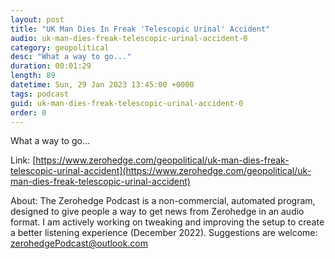 ```yaml
---
layout: post
title: "UK Man Dies In Freak 'Telescopic Urinal' Accident"
audio: uk-man-dies-freak-telescopic-urinal-accident-0
category: geopolitical
desc: "What a way to go..."
duration: 00:01:29
length: 89
datetime: Sun, 29 Jan 2023 13:45:00 +0000
tags: podcast
guid: uk-man-dies-freak-telescopic-urinal-accident-0
order: 0
---
```

What a way to go...

Link: [https://www.zerohedge.com/geopolitical/uk-man-dies-freak-telescopic-urinal-accident](https://www.zerohedge.com/geopolitical/uk-man-dies-freak-telescopic-urinal-accident)

About: The Zerohedge Podcast is a non-commercial, automated program, designed to give people a way to get news from Zerohedge in an audio format.  I am actively working on tweaking and improving the setup to create a better listening experience (December 2022).  Suggestions are welcome: [zerohedgePodcast@outlook.com](mailto:zerohedgePodcast@outlook.com)